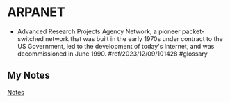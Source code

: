 # ARPANET
- Advanced Research Projects Agency Network, a pioneer packet-switched network that was built in the early 1970s under contract to the US Government, led to the development of today's Internet, and was decommissioned in June 1990. #ref/2023/12/09/101428 #glossary
## My Notes
[Notes](mynotes/arpanet-notes.md)
